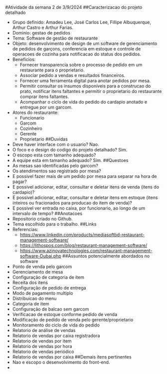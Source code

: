 #Atividade da semana 2 de 3/9/2024
##Caracterizacao do projeto detalhado
- Grupo definido: Amadeu Lee, José Carlos Lee, Fillipe Albuquerque, Arthur Castro e Arthur Farias.
- Dominio: gestao de pedidos
- Tema: Software de gestão de restaurante
- Objeto: desenvolvimento de design de um software de gerenciamento de pedidos de garçons, conferencia em estoque e controle de operacoes de cozinha para notificacao do status dos pedidos.
- Beneficios:
  - Fornecer transparencia sobre o processo de pedido em um restaurante para o proprietario.
  - Associar pedido a vendas e resultados financeiros.
  - Fornecer uma ferramenta digital para anotar pedidos por mesa.
  - Permitir consultar os insumos disponíveis para a construcao do prato, notificar itens faltantes e permitir o proprietario do restaurante comprar itens faltantes.
  - Acompanhar o ciclo de vida do pedido do cardapio anotado e entregue por um garcom.
- Atores do restaurante:
  - Funcionario
  - Garcom
  - Cozinheiro
  - Gerente
  - Proprietario
##Duvidas
- Deve haver interface com o usuario? Nao.
- O foco e o design do codigo do projeto detalhado? Sim.
- O escopo esta com tamanho adequado?
- A equipe esta em tamanho adequado? Sim. 
##Questoes
- As mesas sao identificadas pelo garcom?
- Os atendimentos sao registrado por mesa?
- E possivel fazer mais de um pedido por mesa para separar na hora de pagar?
- E possivel adicionar, editar, consultar e deletar itens de venda (itens do cardapio)?
- E possivel adicionar, editar, consultar e deletar itens em estoque (itens inteiros ou fracionados para producao do item de venda)?
- E possivel ver entrada no caixa, por funcionario, ao longo de um intervalo de tempo?
##Anotacoes
- Repositorio criado no Github.
- Tema escolhido para o trabalho.
##Links
- Referencias:
  - https://www.linkedin.com/products/mediasoftbd-restaurant-management-software/
  - https://lithospos.com/blog/restaurant-management-software/
  - https://www.azinovatechnologies.com/restaurant-management-software-Dubai.php
##Assuntos potencialmente abordados no software
- Ponto de venda pelo garcom
- Gerenciamento de mesa
- Configuração de categoria de item
- Receita dos itens
- Configuração de pedido de entrega
- Modo de pagamento multiplo
- Distribuicao do menu
- Categoria de item
- Configuração de balcao sem garcom
- Verificacao de estoque conforme pedido de venda
- Modificação de pedido de venda pelo gerente/proprietario
- Monitoramento do ciclo de vida do pedido
- Relatorio de análise de vendas
- Relatorio de vendas por caixa registradora
- Relatorio de vendas por item
- Relatorio de vendas por hora
- Relatorio de vendas periódico
- Relatorio de vendas por caixa
##Demais itens pertinentes
- Nao e escopo o desenvolvimento do front-end.
- 
